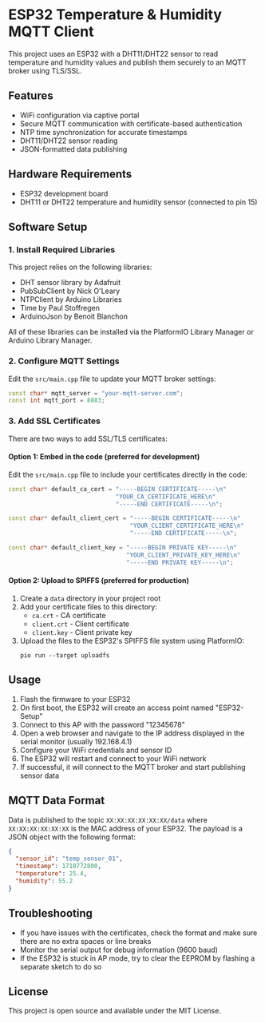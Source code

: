 # ESP32 Temperature & Humidity MQTT Client

This project uses an ESP32 with a DHT11/DHT22 sensor to read temperature and humidity values and publish them securely to an MQTT broker using TLS/SSL.

## Features

- WiFi configuration via captive portal
- Secure MQTT communication with certificate-based authentication
- NTP time synchronization for accurate timestamps
- DHT11/DHT22 sensor reading
- JSON-formatted data publishing

## Hardware Requirements

- ESP32 development board
- DHT11 or DHT22 temperature and humidity sensor (connected to pin 15)

## Software Setup

### 1. Install Required Libraries

This project relies on the following libraries:

- DHT sensor library by Adafruit
- PubSubClient by Nick O'Leary
- NTPClient by Arduino Libraries
- Time by Paul Stoffregen
- ArduinoJson by Benoit Blanchon

All of these libraries can be installed via the PlatformIO Library Manager or Arduino Library Manager.

### 2. Configure MQTT Settings

Edit the `src/main.cpp` file to update your MQTT broker settings:

```cpp
const char* mqtt_server = "your-mqtt-server.com";
const int mqtt_port = 8883;
```

### 3. Add SSL Certificates

There are two ways to add SSL/TLS certificates:

#### Option 1: Embed in the code (preferred for development)

Edit the `src/main.cpp` file to include your certificates directly in the code:

```cpp
const char* default_ca_cert = "-----BEGIN CERTIFICATE-----\n"
                              "YOUR_CA_CERTIFICATE_HERE\n"
                              "-----END CERTIFICATE-----\n";

const char* default_client_cert = "-----BEGIN CERTIFICATE-----\n"
                                  "YOUR_CLIENT_CERTIFICATE_HERE\n"
                                  "-----END CERTIFICATE-----\n";

const char* default_client_key = "-----BEGIN PRIVATE KEY-----\n"
                                 "YOUR_CLIENT_PRIVATE_KEY_HERE\n"
                                 "-----END PRIVATE KEY-----\n";
```

#### Option 2: Upload to SPIFFS (preferred for production)

1. Create a `data` directory in your project root
2. Add your certificate files to this directory:
   - `ca.crt` - CA certificate
   - `client.crt` - Client certificate
   - `client.key` - Client private key
3. Upload the files to the ESP32's SPIFFS file system using PlatformIO:
   ```
   pio run --target uploadfs
   ```

## Usage

1. Flash the firmware to your ESP32
2. On first boot, the ESP32 will create an access point named "ESP32-Setup"
3. Connect to this AP with the password "12345678"
4. Open a web browser and navigate to the IP address displayed in the serial monitor (usually 192.168.4.1)
5. Configure your WiFi credentials and sensor ID
6. The ESP32 will restart and connect to your WiFi network
7. If successful, it will connect to the MQTT broker and start publishing sensor data

## MQTT Data Format

Data is published to the topic `XX:XX:XX:XX:XX:XX/data` where `XX:XX:XX:XX:XX:XX` is the MAC address of your ESP32. The payload is a JSON object with the following format:

```json
{
  "sensor_id": "temp_sensor_01",
  "timestamp": 1710772800,
  "temperature": 25.4,
  "humidity": 55.2
}
```

## Troubleshooting

- If you have issues with the certificates, check the format and make sure there are no extra spaces or line breaks
- Monitor the serial output for debug information (9600 baud)
- If the ESP32 is stuck in AP mode, try to clear the EEPROM by flashing a separate sketch to do so

## License

This project is open source and available under the MIT License.
